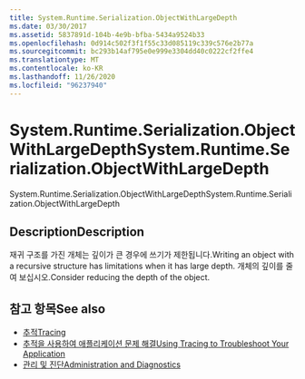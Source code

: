 ```yaml
---
title: System.Runtime.Serialization.ObjectWithLargeDepth
ms.date: 03/30/2017
ms.assetid: 5837891d-104b-4e9b-bfba-5434a9524b33
ms.openlocfilehash: 0d914c502f3f1f55c33d085119c339c576e2b77a
ms.sourcegitcommit: bc293b14af795e0e999e3304dd40c0222cf2ffe4
ms.translationtype: MT
ms.contentlocale: ko-KR
ms.lasthandoff: 11/26/2020
ms.locfileid: "96237940"
---
```

# <a name="systemruntimeserializationobjectwithlargedepth"></a><span data-ttu-id="8b341-102">System.Runtime.Serialization.ObjectWithLargeDepth</span><span class="sxs-lookup"><span data-stu-id="8b341-102">System.Runtime.Serialization.ObjectWithLargeDepth</span></span>

<span data-ttu-id="8b341-103">System.Runtime.Serialization.ObjectWithLargeDepth</span><span class="sxs-lookup"><span data-stu-id="8b341-103">System.Runtime.Serialization.ObjectWithLargeDepth</span></span>  
  
## <a name="description"></a><span data-ttu-id="8b341-104">Description</span><span class="sxs-lookup"><span data-stu-id="8b341-104">Description</span></span>  

 <span data-ttu-id="8b341-105">재귀 구조를 가진 개체는 깊이가 큰 경우에 쓰기가 제한됩니다.</span><span class="sxs-lookup"><span data-stu-id="8b341-105">Writing an object with a recursive structure has limitations when it has large depth.</span></span> <span data-ttu-id="8b341-106">개체의 깊이를 줄여 보십시오.</span><span class="sxs-lookup"><span data-stu-id="8b341-106">Consider reducing the depth of the object.</span></span>  
  
## <a name="see-also"></a><span data-ttu-id="8b341-107">참고 항목</span><span class="sxs-lookup"><span data-stu-id="8b341-107">See also</span></span>

- [<span data-ttu-id="8b341-108">추적</span><span class="sxs-lookup"><span data-stu-id="8b341-108">Tracing</span></span>](index.md)
- [<span data-ttu-id="8b341-109">추적을 사용하여 애플리케이션 문제 해결</span><span class="sxs-lookup"><span data-stu-id="8b341-109">Using Tracing to Troubleshoot Your Application</span></span>](using-tracing-to-troubleshoot-your-application.md)
- [<span data-ttu-id="8b341-110">관리 및 진단</span><span class="sxs-lookup"><span data-stu-id="8b341-110">Administration and Diagnostics</span></span>](../index.md)
